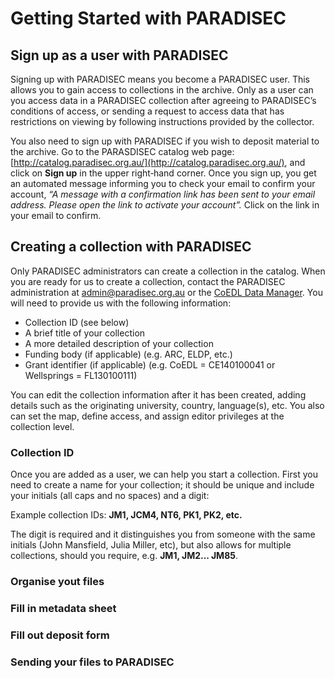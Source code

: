 # Getting Started with PARADISEC

## Sign up as a user with PARADISEC
Signing up with PARADISEC means you become a PARADISEC user. This allows you to gain access to collections in the archive. Only as a user can you access data in a PARADISEC collection after agreeing to PARADISEC’s conditions of access, or sending a request to access data that has restrictions on viewing by following instructions provided by the collector.

You also need to sign up with PARADISEC if you wish to deposit material to the archive. Go to the PARASDISEC catalog web page: [http://catalog.paradisec.org.au/](http://catalog.paradisec.org.au/), and click on **Sign up** in the upper right‐hand corner. Once you sign up, you get an automated message informing you to check your email to confirm your account, _“A message with a confirmation link has been sent to your email address. Please open the link to activate your account”._ Click on the link in your email to confirm.


## Creating a collection with PARADISEC

Only PARADISEC administrators can create a collection in the catalog.  When you are ready for us to create a collection, contact the PARADISEC administration at [admin@paradisec.org.au](admin@paradisec.org.au) or the [CoEDL Data Manager](mailto:julia.miller@anu.edu.au). You will need to provide us with the following information:

* Collection ID (see below)
* A brief title of your collection
* A more detailed description of your collection
* Funding body (if applicable) (e.g. ARC, ELDP, etc.)
* Grant identifier (if applicable) (e.g. CoEDL = CE140100041 or Wellsprings = FL130100111)

You can edit the collection information after it has been created, adding details such as the originating university, country, language(s), etc. You also can set the map, define access, and assign editor privileges at the collection level.

### Collection ID

Once you are added as a user, we can help you start a collection.  First you need to create a name for your collection; it should be unique and include your initials (all caps and no spaces) and a digit:

Example collection IDs:
**JM1, JCM4, NT6, PK1, PK2, etc.**

The digit is required and it distinguishes you from someone with the same initials (John Mansfield, Julia Miller, etc), but also allows for multiple collections, should you require, e.g. **JM1, JM2... JM85**.

### Organise yout files

### Fill in metadata sheet

### Fill out deposit form

### Sending your files to PARADISEC


